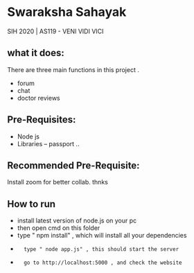 # Swaraksha Sahayak
SIH 2020 | AS119 -  VENI VIDI VICI   

## what it does:
There are three main functions in this project .
-	forum
-	chat
-	doctor reviews


## Pre-Requisites:
- Node js
- Libraries – passport ..




## Recommended Pre-Requisite:
Install zoom for better collab. thnks


## How to run

-	install latest version of node.js on your pc
-	then open cmd on this folder
-	type " npm install" , which will install all your dependencies
-       type " node app.js" , this should start the server
-       go to http://localhost:5000 , and check the website

